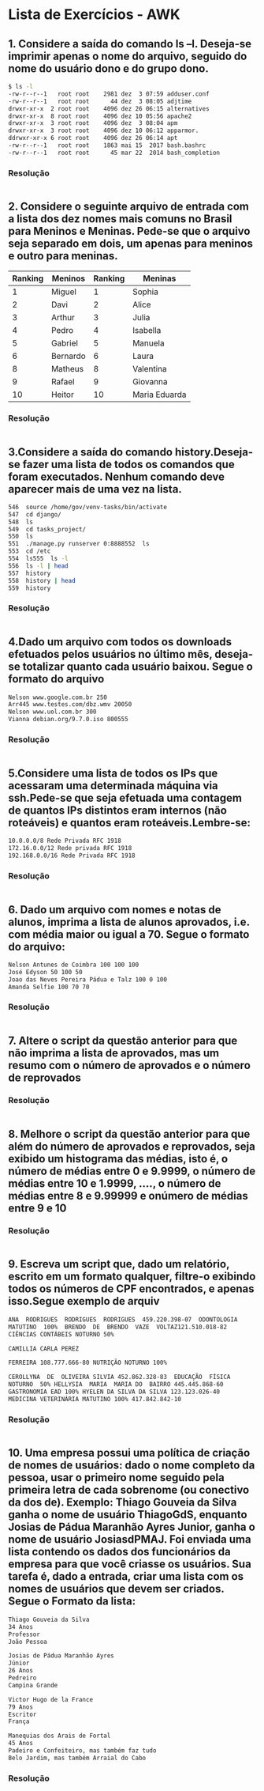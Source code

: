 # Lista de Exercícios - AWK

## 1. Considere a saída do comando ls –l. Deseja-se imprimir apenas o nome do arquivo, seguido do nome do usuário dono e do grupo dono.

~~~bash
$ ls -l
-rw-r--r--1   root root    2981 dez  3 07:59 adduser.conf
-rw-r--r--1   root root      44 dez  3 08:05 adjtime
drwxr-xr-x  2 root root    4096 dez 26 06:15 alternatives
drwxr-xr-x  8 root root    4096 dez 10 05:56 apache2
drwxr-xr-x  3 root root    4096 dez  3 08:04 apm
drwxr-xr-x  3 root root    4096 dez 10 06:12 apparmor.
ddrwxr-xr-x 6 root root    4096 dez 26 06:14 apt
-rw-r--r--1   root root    1863 mai 15  2017 bash.bashrc
-rw-r--r--1   root root      45 mar 22  2014 bash_completion
~~~

### Resolução
~~~bash
~~~

## 2. Considere o seguinte arquivo de entrada com a lista dos dez nomes mais comuns no Brasil para Meninos e Meninas. Pede-se que o arquivo seja separado em dois, um apenas para meninos e outro para meninas.

Ranking | Meninos | Ranking     | Meninas 
--------|---------|-------------|-----------
1       | Miguel  |     1       | Sophia
2       | Davi    |     2       | Alice 
3       | Arthur  |     3       | Julia 
4       | Pedro   |     4       | Isabella
5       | Gabriel |     5       | Manuela
6       | Bernardo|     6       | Laura
8       | Matheus |     8       | Valentina
9       | Rafael  |     9       | Giovanna
10      | Heitor  |     10      | Maria Eduarda

### Resolução
~~~bash
~~~

## 3.Considere  a  saída  do  comando  history.Deseja-se  fazer  uma  lista  de  todos  os  comandos  que foram executados. Nenhum comando deve aparecer mais de uma vez na lista.

~~~bash
546  source /home/gov/venv-tasks/bin/activate
547  cd django/
548  ls
549  cd tasks_project/
550  ls
551  ./manage.py runserver 0:8888552  ls
553  cd /etc
554  ls555  ls -l
556  ls -l | head
557  history
558  history | head
559  history
~~~

### Resolução
~~~bash
~~~

## 4.Dado  um  arquivo  com  todos  os  downloads efetuados  pelos  usuários  no  último  mês,  deseja-se totalizar quanto cada usuário baixou. Segue o formato do arquivo

~~~bash
Nelson www.google.com.br 250
Arr445 www.testes.com/dbz.wmv 20050
Nelson www.uol.com.br 300
Vianna debian.org/9.7.0.iso 800555
~~~

### Resolução
~~~bash
~~~

## 5.Considere uma lista de todos os IPs que acessaram uma determinada máquina via ssh.Pede-se que  seja  efetuada  uma  contagem  de  quantos  IPs  distintos  eram  internos  (não  roteáveis)  e quantos eram roteáveis.Lembre-se:

~~~bash
10.0.0.0/8 Rede Privada RFC 1918
172.16.0.0/12 Rede privada RFC 1918
192.168.0.0/16 Rede Privada RFC 1918
~~~

### Resolução
~~~bash
~~~

## 6. Dado um arquivo com nomes e notas de alunos,  imprima a lista de alunos aprovados, i.e. com média maior ou igual a 70. Segue o formato do arquivo:

~~~bash
Nelson Antunes de Coimbra 100 100 100
José Edyson 50 100 50
Joao das Neves Pereira Pádua e Talz 100 0 100
Amanda Selfie 100 70 70
~~~

### Resolução
~~~bash
~~~

## 7. Altere o script da questão anterior para que não imprima a lista de aprovados, mas um resumo com o número de aprovados e o número de reprovados

### Resolução
~~~bash
~~~

## 8. Melhore o script da questão anterior para que além do número de aprovados e reprovados, seja exibido  um  histograma  das  médias,  isto  é,  o  número  de  médias  entre  0  e  9.9999,  o  número  de médias entre 10 e 1.9999, ...., o número de médias entre 8 e 9.99999 e onúmero de médias entre 9 e 10

### Resolução
~~~bash
~~~

## 9. Escreva  um  script  que,  dado  um  relatório,  escrito  em  um  formato  qualquer,  filtre-o  exibindo todos os números de CPF encontrados, e apenas isso.Segue exemplo de arquiv

~~~bash
ANA  RODRIGUES  RODRIGUES  RODRIGUES  459.220.398-07  ODONTOLOGIA 
MATUTINO  100%  BRENDO  DE  BRENDO  VAZE  VOLTAZ121.510.018-82 
CIÊNCIAS CONTÁBEIS NOTURNO 50%

CAMILLIA CARLA PEREZ

FERREIRA 108.777.666-80 NUTRIÇÃO NOTURNO 100%

CEROLLYNA  DE  OLIVEIRA SILVIA 452.862.328-83  EDUCAÇÃO  FÍSICA 
NOTURNO  50% HELLYSIA  MARIA  MARIA DO  BAIRRO 445.445.868-60 
GASTRONOMIA EAD 100% HYELEN DA SILVA DA SILVA 123.123.026-40 
MEDICINA VETERINÁRIA MATUTINO 100% 417.842.842-10
~~~

### Resolução
~~~bash
~~~

## 10. Uma empresa possui uma política de  criação de  nomes de usuários: dado o nome completo da pessoa,  usar  o  primeiro  nome  seguido  pela  primeira  letra  de  cada  sobrenome  (ou  conectivo  da dos  de).  Exemplo:  Thiago  Gouveia  da  Silva  ganha  o  nome  de  usuário  ThiagoGdS,  enquanto Josias  de  Pádua  Maranhão  Ayres  Junior,  ganha  o  nome  de  usuário  JosiasdPMAJ.  Foi  enviada uma lista contendo os dados dos funcionários da empresa para que você criasse os usuários. Sua tarefa é, dado a entrada, criar uma lista com os nomes de usuários que devem ser criados. Segue o Formato da lista:

~~~bash
Thiago Gouveia da Silva
34 Anos
Professor
João Pessoa

Josias de Pádua Maranhão Ayres 
Júnior
26 Anos
Pedreiro
Campina Grande

Victor Hugo de la France
79 Anos
Escritor
França

Manequias dos Arais de Fortal
45 Anos
Padeiro e Confeiteiro, mas também faz tudo
Belo Jardim, mas também Arraial do Cabo
~~~

### Resolução
~~~bash
~~~

